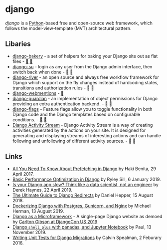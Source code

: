 # django

<dfn>django</dfn> is a [Python](README.md)-based free and open-source web framework, which follows the model-view-template (MVT) architectural pattern.

## Libaries

-   [django-bakery](http://django-bakery.rtfd.org/) - a set of helpers for baking your Django site out as flat files - [](https://github.com/datadesk/django-bakery) [](https://pypi.python.org/pypi/django-bakery)
-   [django-su](https://github.com/adamcharnock/django-su) - login as any user from the Django admin interface, then switch back when done - [](https://github.com/adamcharnock/django-su) [](https://pypi.org/project/django-su/)
-   [django-river](https://github.com/javrasya/django-river) - an open source and always free workflow framework for Django which support on the fly changes instead of hardcoding states, transitions and authorization rules - [](https://github.com/javrasya/django-river) [](https://pypi.org/project/django-river/)
-   [django-webmentions](https://github.com/easy-as-python/django-webmention) - [](https://pypi.org/project/django-webmention/)
-   [django-guardian](https://django-guardian.readthedocs.io/en/stable/overview.html) - an implementation of object permissions for Django providing an extra authentication backend. - [](https://github.com/django-guardian/django-guardian) [](https://pypi.org/project/django-guardian/)
-   [django-flags](https://cfpb.github.io/django-flags/) - Feature flags allow you to toggle functionality in both Django code and the Django templates based on configurable conditions. - [](https://github.com/cfpb/django-flags) [](https://pypi.org/project/django-flags/)
-   [Django Activity Stream](http://django-activity-stream.readthedocs.io/en/latest/) - Django Activity Stream is a way of creating activities generated by the actions on your site. It is designed for generating and displaying streams of interesting actions and can handle following and unfollowing of different activity sources. - [](https://github.com/justquick/django-activity-stream) [](https://pypi.org/project/django-activity-stream/)

## Links

-   [All You Need To Know About Prefetching in Django](https://hakibenita.com/all-you-need-to-know-about-prefetching-in-django "All You Need To Know About Prefetching in Django - How to use Prefetch to speed up queries in Django") by Haki Benita, 29 April 2017. 
-   [Basic Performance Optimization in Django](https://medium.com/@ryleysill93/basic-performance-optimization-in-django-ebd19089a33f) by Ryley Sill, 6 January 2019.
-   [Is your Django app slow? Think like a data scientist, not an engineer](https://dev.to/scoutapm/is-your-django-app-slow-think-like-a-data-scientist-not-an-engineer-5bnb) by Derek Haynes, 22 April 2019.
-   [The Ultimate Guide to Django Redirects](https://realpython.com/django-redirects/) by Daniel Hepper, 15 August 2018.
-   [Dockerizing Django with Postgres, Gunicorn, and Nginx](https://testdriven.io/blog/dockerizing-django-with-postgres-gunicorn-and-nginx/) by Michael Herman, 13 August 2019. 
-   [Django as a Microframework](https://github.com/wsvincent/django-microframework) - A single-page Django website as demoed by [Carlton Gibson at DjangoCon US 2019](https://www.youtube.com/watch?v=w9cYEovduWI)
-   [Django `shell_plus` with panadas, and Jupyter Notebook](https://www.imagescape.com/blog/2019/09/16/django-shell-plus-with-pandas-and-jupyter-notebook/) by Paul, 13 November 2019. 
-   [Writing Unit Tests for Django Migrations](https://www.caktusgroup.com/blog/2016/02/02/writing-unit-tests-django-migrations/) by Calvin Spealman, 2 Feburary 2016.
